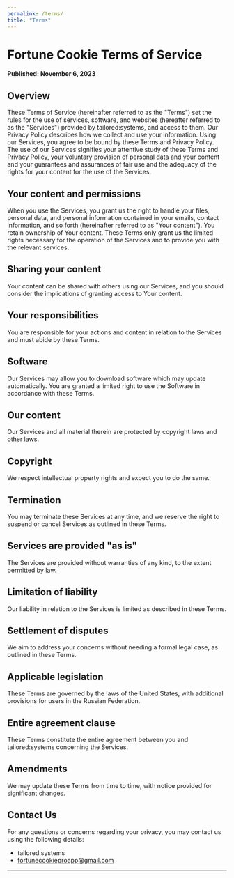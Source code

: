 ```yaml
---
permalink: /terms/
title: "Terms"
---
```


# Fortune Cookie Terms of Service

**Published: November 6, 2023**

## Overview

These Terms of Service (hereinafter referred to as the "Terms") set the rules for the use of services, software, and websites (hereafter referred to as the "Services") provided by tailored:systems, and access to them. Our Privacy Policy describes how we collect and use your information. Using our Services, you agree to be bound by these Terms and Privacy Policy. The use of our Services signifies your attentive study of these Terms and Privacy Policy, your voluntary provision of personal data and your content and your guarantees and assurances of fair use and the adequacy of the rights for your content for the use of the Services.

## Your content and permissions

When you use the Services, you grant us the right to handle your files, personal data, and personal information contained in your emails, contact information, and so forth (hereinafter referred to as "Your content"). You retain ownership of Your content. These Terms only grant us the limited rights necessary for the operation of the Services and to provide you with the relevant services.

## Sharing your content

Your content can be shared with others using our Services, and you should consider the implications of granting access to Your content.

## Your responsibilities

You are responsible for your actions and content in relation to the Services and must abide by these Terms.

## Software

Our Services may allow you to download software which may update automatically. You are granted a limited right to use the Software in accordance with these Terms.

## Our content

Our Services and all material therein are protected by copyright laws and other laws.

## Copyright

We respect intellectual property rights and expect you to do the same.

## Termination

You may terminate these Services at any time, and we reserve the right to suspend or cancel Services as outlined in these Terms.

## Services are provided "as is"

The Services are provided without warranties of any kind, to the extent permitted by law.

## Limitation of liability

Our liability in relation to the Services is limited as described in these Terms.

## Settlement of disputes

We aim to address your concerns without needing a formal legal case, as outlined in these Terms.

## Applicable legislation

These Terms are governed by the laws of the United States, with additional provisions for users in the Russian Federation.

## Entire agreement clause

These Terms constitute the entire agreement between you and tailored:systems concerning the Services.

## Amendments

We may update these Terms from time to time, with notice provided for significant changes.

## Contact Us

For any questions or concerns regarding your privacy, you may contact us using the following details:

- tailored.systems
- fortunecookieproapp@gmail.com

---
